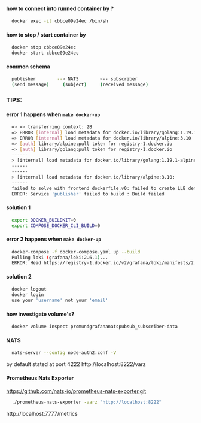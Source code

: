#### how to connect into runned container by <CONTAINER ID>?
```sh
  docker exec -it cbbce09e24ec /bin/sh
```

#### how to stop / start container by <CONTAINER ID> 
```sh
  docker stop cbbce09e24ec
  docker start cbbce09e24ec
```

#### common schema
```sh
  publisher        --> NATS        <-- subscriber
  (send message)     (subject)     (received message)
```

### TIPS:
#### error 1 happens when `make docker-up`
```sh
  => => transferring context: 2B                                                                                                                                        0.0s
  => ERROR [internal] load metadata for docker.io/library/golang:1.19.1-alpine                                                                                          1.3s
  => ERROR [internal] load metadata for docker.io/library/alpine:3.10                                                                                                   1.3s
  => [auth] library/alpine:pull token for registry-1.docker.io                                                                                                          0.0s
  => [auth] library/golang:pull token for registry-1.docker.io                                                                                                          0.0s
  ------
  > [internal] load metadata for docker.io/library/golang:1.19.1-alpine:
  ------
  ------
  > [internal] load metadata for docker.io/library/alpine:3.10:
  ------
  failed to solve with frontend dockerfile.v0: failed to create LLB definition: failed to authorize: rpc error: code = Unknown desc = failed to fetch oauth token: unexpected status: 401 Unauthorized
  ERROR: Service 'publisher' failed to build : Build failed
```
#### solution 1
```sh
  export DOCKER_BUILDKIT=0
  export COMPOSE_DOCKER_CLI_BUILD=0
```

#### error 2 happens when `make docker-up`
```sh
  docker-compose -f docker-compose.yaml up --build
  Pulling loki (grafana/loki:2.6.1)...
  ERROR: Head https://registry-1.docker.io/v2/grafana/loki/manifests/2.6.1: unauthorized: incorrect username or password
```

#### solution 2
```sh
  docker logout
  docker login
  use your 'username' not your 'email'
```

#### how investigate volume's?
```sh
  docker volume inspect promundgrafananatspubsub_subscriber-data
```

#### NATS
```sh
  nats-server --config node-auth2.conf -V
```
by default stated at port 4222
http://localhost:8222/varz

#### Prometheus Nats Exporter
https://github.com/nats-io/prometheus-nats-exporter.git
```sh
  ./prometheus-nats-exporter -varz "http://localhost:8222"
```
http://localhost:7777/metrics

